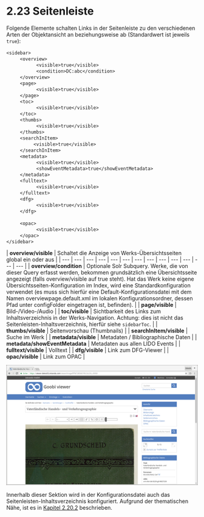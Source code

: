 # 2.23 Seitenleiste

Folgende Elemente schalten Links in der Seitenleiste zu den verschiedenen Arten der Objektansicht an beziehungsweise ab \(Standardwert ist jeweils `true`\):

```markup
<sidebar>
     <overview>
           <visible>true</visible>
           <condition>DC:abc</condition>
     </overview>
     <page>
           <visible>true</visible>
     </page>
     <toc>
           <visible>true</visible>
     </toc>
     <thumbs>
           <visible>true</visible>
     </thumbs>
     <searchInItem>
          <visible>true</visible>
     </searchInItem>
     <metadata>
           <visible>true</visible>
           <showEventMetadata>true</showEventMetadata>
     </metadata>
     <fulltext>
           <visible>true</visible>
     </fulltext>
     <dfg>
           <visible>true</visible>
     </dfg>

     <opac>
           <visible>true</visible>
     </opac>
</sidebar>
```

| **overview/visible** | Schaltet die Anzeige von Werks-Übersichtsseiten global ein oder aus |
| --- | --- | --- | --- | --- | --- | --- | --- | --- | --- | --- | --- | --- |
| **overview/condition** | Optionale Solr Subquery. Werke, die von dieser Query erfasst werden, bekommen grundsätzlich eine Übersichtsseite angezeigt \(falls overview/visible auf true steht\). Hat das Werk keine eigene Übersichtsseiten-Konfiguration im Index, wird eine Standardkonfiguration verwendet \(es muss sich hierfür eine Default-Konfigurationsdatei mit dem Namen overviewpage.default.xml im lokalen Konfigurationsordner, dessen Pfad unter configFolder eingetragen ist, befinden\). |
| **page/visible** | Bild-/Video-/Audio |
| **toc/visible** | Sichtbarkeit des Links zum Inhaltsverzeichnis in der Werks-Navigation. Achtung: dies ist nicht das Seitenleisten-Inhaltsverzeichnis, hierfür siehe `sidebarToc`. |
| **thumbs/visible** | Seitenvorschau \(Thumbnails\) |
| **searchInItem/visible** | Suche im Werk |
| **metadata/visible** | Metadaten / Bibliographische Daten |
| **metadata/showEventMetadata** | Metadaten aus allen LIDO Events |
| **fulltext/visible** | Volltext |
| **dfg/visible** | Link zum DFG-Viewer |
| **opac/visible** | Link zum OPAC |

![Konfiguration im Widget Ansicht in der Seitenleiste ](../.gitbook/assets/seitenleiste%20%281%29.png)

Innerhalb dieser Sektion wird in der Konfigurationsdatei auch das Seitenleisten-Inhaltsverzeichnis konfiguriert. Aufgrund der thematischen Nähe, ist es in [Kapitel  2.20.2](2.12-inhaltsverzeichnisse/2.12.2-konfiguration-seitenleisten-inhaltsverzeichnis.md) beschrieben.

